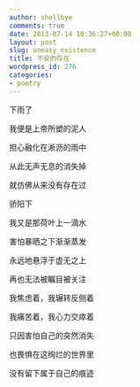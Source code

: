 ```yaml
---
author: shellbye
comments: true
date: 2013-07-14 10:36:27+00:00
layout: post
slug: uneasy_existence
title: 不安的存在
wordpress_id: 276
categories:
- poetry
---
```


下雨了

我便是上帝所塑的泥人

担心融化在淅沥的雨中

从此无声无息的消失掉

就仿佛从来没有存在过

骄阳下

我又是那荷叶上一滴水

害怕暴晒之下渐渐蒸发

永远地悬浮于虚无之上

再也无法被瞩目被关注

我焦虑着，我辗转反侧着

我痛苦着，我心力交瘁着

只因害怕自己的突然消失

也畏惧在这绚烂的世界里

没有留下属于自己的痕迹
